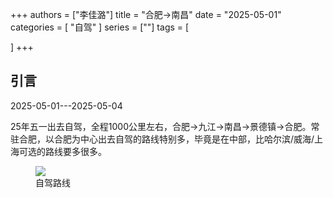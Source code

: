 +++
authors = ["李佳潞"]
title = "合肥->南昌"
date = "2025-05-01"
categories = [
    "自驾"
]
series = [""]
tags = [
    
]
+++
<!DOCTYPE html>
<html lang="zh-CN">
<head>
    <meta charset="UTF-8">
    <meta name="viewport" content="width=device-width, initial-scale=1.0">
    <link rel="stylesheet" href="/assets/css/styles.css">
</head>
<body>
    <article>
        <section>
            <h2>引言</h2>
            <p>2025-05-01---2025-05-04</p>
            <p>         25年五一出去自驾，全程1000公里左右，合肥->九江->南昌->景德镇->合肥。常驻合肥，以合肥为中心出去自驾的路线特别多，毕竟是在中部，比哈尔滨/威海/上海可选的路线要多很多。</p>
            <div class="container">
                <div class="image">
                    <figure>
                        <a data-fancybox="gallery" href="https://cdn.heirenlop.com/daily-record/zijia5.jpg">
    <img src="https://cdn.heirenlop.com/daily-record/zijia5.jpg" loading="lazy">
</a>
                        <figcaption>自驾路线</figcaption>
                    </figure>
                </div>
            </div>
        </section>
    </article>
</body>
</html>